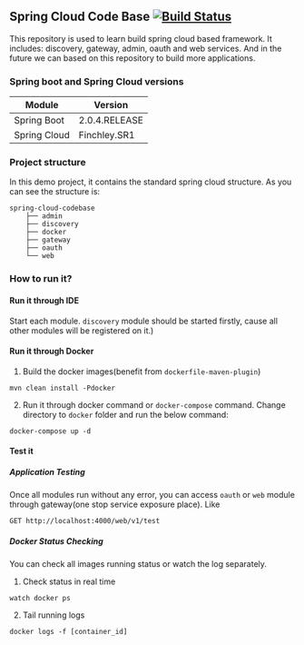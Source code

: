 ## Spring Cloud Code Base [![Build Status](https://travis-ci.org/sgyyz/spring-cloud-codebase.svg?branch=master)](https://travis-ci.org/sgyyz/spring-cloud-codebase)
This repository is used to learn build spring cloud based framework. It includes: discovery, gateway, admin, oauth and web services. 
And in the future we can based on this repository to build more applications.

### Spring boot and Spring Cloud versions
|Module|Version|
-------|---------
|Spring Boot| 2.0.4.RELEASE|
|Spring Cloud| Finchley.SR1 | 


### Project structure
In this demo project, it contains the standard spring cloud structure. As you can see
the structure is:
```
spring-cloud-codebase
    ├── admin
    ├── discovery
    ├── docker
    ├── gateway
    ├── oauth
    └── web
```

### How to run it?
#### Run it through IDE
Start each module. `discovery` module should be started firstly, cause all other modules will be registered on it.)
#### Run it through Docker
1. Build the docker images(benefit from `dockerfile-maven-plugin`)
```
mvn clean install -Pdocker
```
2. Run it through docker command or `docker-compose` command. Change directory to `docker` folder and run the below command:
```
docker-compose up -d
```
#### Test it
##### Application Testing
Once all modules run without any error, you can access `oauth` or `web` module through gateway(one stop service exposure place).
Like
```
GET http://localhost:4000/web/v1/test
```
##### Docker Status Checking
You can check all images running status or watch the log separately.
1. Check status in real time
```
watch docker ps
```
2. Tail running logs
```
docker logs -f [container_id]
```
